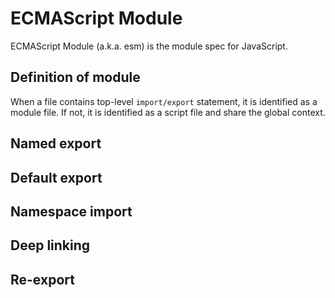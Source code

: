 # ECMAScript Module

ECMAScript Module (a.k.a. esm) is the module spec for JavaScript.

## Definition of module

When a file contains top-level `import/export` statement, it is identified as a module file.
If not, it is identified as a script file and share the global context.

## Named export

## Default export

## Namespace import

## Deep linking

## Re-export
